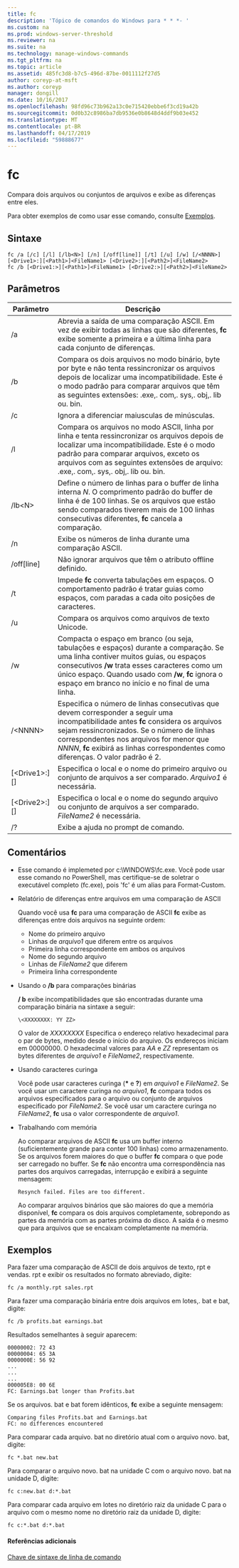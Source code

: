 ```yaml
---
title: fc
description: 'Tópico de comandos do Windows para * * *- '
ms.custom: na
ms.prod: windows-server-threshold
ms.reviewer: na
ms.suite: na
ms.technology: manage-windows-commands
ms.tgt_pltfrm: na
ms.topic: article
ms.assetid: 485fc3d8-b7c5-496d-87be-0011112f27d5
author: coreyp-at-msft
ms.author: coreyp
manager: dongill
ms.date: 10/16/2017
ms.openlocfilehash: 98fd96c73b962a13c0e715420ebbe6f3cd19a42b
ms.sourcegitcommit: 0d0b32c8986ba7db9536e0b8648d4ddf9b03e452
ms.translationtype: MT
ms.contentlocale: pt-BR
ms.lasthandoff: 04/17/2019
ms.locfileid: "59888677"
---
```

# <a name="fc"></a>fc



Compara dois arquivos ou conjuntos de arquivos e exibe as diferenças entre eles.

Para obter exemplos de como usar esse comando, consulte [Exemplos](#BKMK_examples).

## <a name="syntax"></a>Sintaxe

```
fc /a [/c] [/l] [/lb<N>] [/n] [/off[line]] [/t] [/u] [/w] [/<NNNN>] [<Drive1>:][<Path1>]<FileName1> [<Drive2>:][<Path2>]<FileName2>
fc /b [<Drive1:>][<Path1>]<FileName1> [<Drive2:>][<Path2>]<FileName2>
```

## <a name="parameters"></a>Parâmetros

|Parâmetro|Descrição|
|---------|-----------|
|/a|Abrevia a saída de uma comparação ASCII. Em vez de exibir todas as linhas que são diferentes, **fc** exibe somente a primeira e a última linha para cada conjunto de diferenças.|
|/b|Compara os dois arquivos no modo binário, byte por byte e não tenta ressincronizar os arquivos depois de localizar uma incompatibilidade. Este é o modo padrão para comparar arquivos que têm as seguintes extensões: .exe,. com,. sys,. obj,. lib ou. bin.|
|/c|Ignora a diferenciar maiusculas de minúsculas.|
|/l|Compara os arquivos no modo ASCII, linha por linha e tenta ressincronizar os arquivos depois de localizar uma incompatibilidade. Este é o modo padrão para comparar arquivos, exceto os arquivos com as seguintes extensões de arquivo: .exe,. com,. sys,. obj,. lib ou. bin.|
|/lb\<N>|Define o número de linhas para o buffer de linha interna *N*. O comprimento padrão do buffer de linha é de 100 linhas. Se os arquivos que estão sendo comparados tiverem mais de 100 linhas consecutivas diferentes, **fc** cancela a comparação.|
|/n|Exibe os números de linha durante uma comparação ASCII.|
|/off[line]|Não ignorar arquivos que têm o atributo offline definido.|
|/t|Impede **fc** converta tabulações em espaços. O comportamento padrão é tratar guias como espaços, com paradas a cada oito posições de caracteres.|
|/u|Compara os arquivos como arquivos de texto Unicode.|
|/w|Compacta o espaço em branco (ou seja, tabulações e espaços) durante a comparação. Se uma linha contiver muitos guias, ou espaços consecutivos **/w** trata esses caracteres como um único espaço. Quando usado com **/w**, **fc** ignora o espaço em branco no início e no final de uma linha.|
|/\<NNNN>|Especifica o número de linhas consecutivas que devem corresponder a seguir uma incompatibilidade antes **fc** considera os arquivos sejam ressincronizados. Se o número de linhas correspondentes nos arquivos for menor que *NNNN*, **fc** exibirá as linhas correspondentes como diferenças. O valor padrão é 2.|
|[\<Drive1>:][<Path1>]<FileName1>|Especifica o local e o nome do primeiro arquivo ou conjunto de arquivos a ser comparado. *Arquivo1* é necessária.|
|[\<Drive2>:][<Path2>]<FileName2>|Especifica o local e o nome do segundo arquivo ou conjunto de arquivos a ser comparado. *FileName2* é necessária.|
|/?|Exibe a ajuda no prompt de comando.|

## <a name="remarks"></a>Comentários

-   Esse comando é implemeted por c:\WINDOWS\fc.exe. Você pode usar esse comando no PowerShell, mas certifique-se de soletrar o executável completo (fc.exe), pois 'fc' é um alias para Format-Custom.

-   Relatório de diferenças entre arquivos em uma comparação de ASCII

    Quando você usa **fc** para uma comparação de ASCII **fc** exibe as diferenças entre dois arquivos na seguinte ordem:  
    -   Nome do primeiro arquivo
    -   Linhas de *arquivo1* que diferem entre os arquivos
    -   Primeira linha correspondente em ambos os arquivos
    -   Nome do segundo arquivo
    -   Linhas de *FileName2* que diferem
    -   Primeira linha correspondente
-   Usando o **/b** para comparações binárias

    **/ b** exibe incompatibilidades que são encontradas durante uma comparação binária na sintaxe a seguir:

    `\<XXXXXXXX: YY ZZ>`

    O valor de *XXXXXXXX* Especifica o endereço relativo hexadecimal para o par de bytes, medido desde o início do arquivo. Os endereços iniciam em 00000000. O hexadecimal valores para *AA* e *ZZ* representam os bytes diferentes de *arquivo1* e *FileName2*, respectivamente.
-   Usando caracteres curinga

    Você pode usar caracteres curinga (**&#42;** e **?**) em *arquivo1* e *FileName2*. Se você usar um caractere curinga no *arquivo1*, **fc** compara todos os arquivos especificados para o arquivo ou conjunto de arquivos especificado por *FileName2*. Se você usar um caractere curinga no *FileName2*, **fc** usa o valor correspondente de *arquivo1*.
-   Trabalhando com memória

    Ao comparar arquivos de ASCII **fc** usa um buffer interno (suficientemente grande para conter 100 linhas) como armazenamento. Se os arquivos forem maiores do que o buffer **fc** compara o que pode ser carregado no buffer. Se **fc** não encontra uma correspondência nas partes dos arquivos carregadas, interrupção e exibirá a seguinte mensagem:

    `Resynch failed. Files are too different.`

    Ao comparar arquivos binários que são maiores do que a memória disponível, **fc** compara os dois arquivos completamente, sobrepondo as partes da memória com as partes próxima do disco. A saída é o mesmo que para arquivos que se encaixam completamente na memória.

## <a name="BKMK_examples"></a>Exemplos

Para fazer uma comparação de ASCII de dois arquivos de texto, rpt e vendas. rpt e exibir os resultados no formato abreviado, digite:
```
fc /a monthly.rpt sales.rpt 
```
Para fazer uma comparação binária entre dois arquivos em lotes,. bat e bat, digite:
```
fc /b profits.bat earnings.bat
```
Resultados semelhantes à seguir aparecem:
```
00000002: 72 43
00000004: 65 3A
0000000E: 56 92
...
...
...
000005E8: 00 6E
FC: Earnings.bat longer than Profits.bat
```
Se os arquivos. bat e bat forem idênticos, **fc** exibe a seguinte mensagem:
```
Comparing files Profits.bat and Earnings.bat
FC: no differences encountered
```
Para comparar cada arquivo. bat no diretório atual com o arquivo novo. bat, digite:
```
fc *.bat new.bat
```
Para comparar o arquivo novo. bat na unidade C com o arquivo novo. bat na unidade D, digite:
```
fc c:new.bat d:*.bat
```
Para comparar cada arquivo em lotes no diretório raiz da unidade C para o arquivo com o mesmo nome no diretório raiz da unidade D, digite:
```
fc c:*.bat d:*.bat
```

#### <a name="additional-references"></a>Referências adicionais

[Chave de sintaxe de linha de comando](command-line-syntax-key.md)
